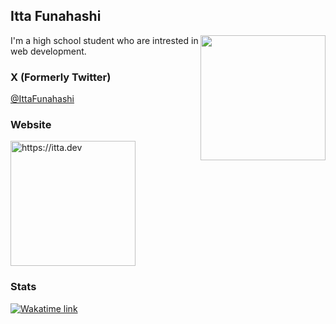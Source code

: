 <h2>Itta Funahashi</h2>

<img src="https://github.com/user-attachments/assets/897e8795-22e5-4b33-92b9-76db832c2509" width="200" align="right">
<p>I'm a high school student who are intrested in web development.</p>

<h3>X (Formerly Twitter)</h3>
<a href="https://x.com/IttaFunahashi">@IttaFunahashi</a>
<h3>Website</h3>
<img src="https://github.com/user-attachments/assets/2fa16fa3-2da3-4d00-b8e4-aea787a4dc5a" width="200" alt="https://itta.dev">
<h3>Stats</h3>

[![Wakatime link](https://wakatime.com/badge/user/d9a8ec12-1655-4a4a-9def-4969a88272a1.svg)](https://wakatime.com/@itta)
